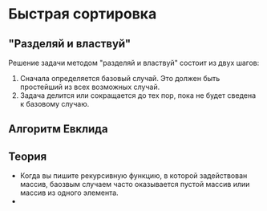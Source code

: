 # Быстрая сортировка

## "Разделяй и властвуй"
Решение задачи методом "разделяй и властвуй" состоит из двух шагов:
1. Сначала определяется базовый случай. Это должен быть простейший из всех возможных случай.
2. Задача делится или сокращается до тех пор, пока не будет сведена к базовому случаю.

## Алгоритм Евклида

## Теория
- Когда вы пишите рекурсивную функцию, в которой задействован массив, баозвым случаем часто оказывается пустой массив илии массив из одного элемента.
- 